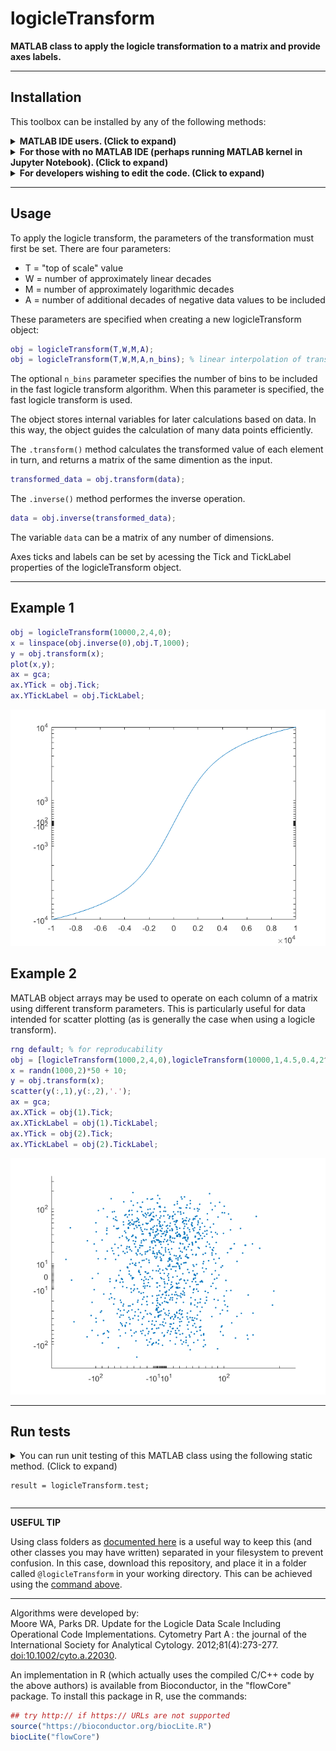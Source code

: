 # logicleTransform

**MATLAB class to apply the logicle transformation to a matrix and provide axes labels.**

----------------------------------------------------------------------------------------------------------------------------

## Installation
This toolbox can be installed by any of the following methods:
<details id="direct-download">
  <summary>
    <strong>MATLAB IDE users. (Click to expand)</strong>
  </summary>
  Download the latest <code>logicleTransform.m.mltbx</code> file from the <a href="https://github.com/harleyday/logicleTransform.m/releases">releases page of this GitHub repository</a>. Install this from MATLAB by double-clicking on the file.
</details>

<details id="MATLAB-command-installation">
  <summary>
    <strong>For those with no MATLAB IDE  (perhaps running MATLAB kernel in Jupyter Notebook). (Click to expand)</strong>
  </summary>
  Once you've downloaded the <a href="https://harleyday.github.io/downloadGitHubRelease/"><code>downloadGitHubRelease</code></a> tool, you can install the <code>logicleTransform.m</code> toolbox using the following at the MATLAB command line:<br>
  <code>downloadGitHubRelease ( 'harleyday/logicleTransform.m', 'install', true );</code>
</details>

<details id="source-installation">
  <summary>
    <strong>For developers wishing to edit the code. (Click to expand)</strong>
  </summary>
  These instructions will place the source code in your working directory so that you can edit it as you wish.  
  <strong>For linux users</strong>
  <br>
  Go to your working directory for your MATLAB project, and extract the <code>@logicleTransform</code> directory from the latest release archive. This can be done using a curl one-liner:
  <br>
  <pre><code>cd path/to/working/directory
curl -L https://github.com/harleyday/logicleTransform.m/archive/v1.2.tar.gz | tar -xzf - --strip-components=1 logicleTransform.m-1.2/@logicleTransform/</code></pre>

  <strong>For windows users</strong>
  <br>
  Download and extract the <a href="https://github.com/harleyday/logicleTransform.m/archive/v1.2.zip">zip archive</a>. The folder <code>@logicleTransform</code> should be placed into your working directory.
</details>

----------------------------------------------------------------------------------------------------------------------------

## Usage

To apply the logicle transform, the parameters of the transformation must first be set. There are four parameters:

* T = "top of scale" value
* W = number of approximately linear decades
* M = number of approximately logarithmic decades
* A = number of additional decades of negative data values to be included

These parameters are specified when creating a new logicleTransform object:
```MATLAB
obj = logicleTransform(T,W,M,A);
obj = logicleTransform(T,W,M,A,n_bins); % linear interpolation of transform with n_bins evaluated points
```
The optional `n_bins` parameter specifies the number of bins to be included in the fast logicle transform algorithm. When this parameter is specified, the fast logicle transform is used.

The object stores internal variables for later calculations based on data. In this way, the object guides the calculation of many data points efficiently.

The ``.transform()`` method calculates the transformed value of each element in turn, and returns a matrix of the same dimention as the input.
```MATLAB
transformed_data = obj.transform(data);
```

The ``.inverse()`` method performes the inverse operation.
```MATLAB
data = obj.inverse(transformed_data);
```

The variable `data` can be a matrix of any number of dimensions.

Axes ticks and labels can be set by acessing the Tick and TickLabel properties of the logicleTransform object.

---
## Example 1
```MATLAB
obj = logicleTransform(10000,2,4,0);
x = linspace(obj.inverse(0),obj.T,1000);
y = obj.transform(x);
plot(x,y);
ax = gca;
ax.YTick = obj.Tick;
ax.YTickLabel = obj.TickLabel;
```
![alt text](./Example_1_img.png?raw=true "transformation curve")

## Example 2
MATLAB object arrays may be used to operate on each column of a matrix using different transform parameters. This is particularly useful for data intended for scatter plotting (as is generally the case when using a logicle transform).
```MATLAB
rng default; % for reproducability
obj = [logicleTransform(1000,2,4,0),logicleTransform(10000,1,4.5,0.4,2^6)];
x = randn(1000,2)*50 + 10;
y = obj.transform(x);
scatter(y(:,1),y(:,2),'.');
ax = gca;
ax.XTick = obj(1).Tick;
ax.XTickLabel = obj(1).TickLabel;
ax.YTick = obj(2).Tick;
ax.YTickLabel = obj(2).TickLabel;
```
![alt text](./Example_2_img.png?raw=true "scattered transformed data")

---
## Run tests
<details id="results">
  <summary>
    You can run unit testing of this MATLAB class using the following static method. (Click to expand)
    <pre><code>result = logicleTransform.test;</code></pre>
  </summary>
  
  If the toolbox is working, this will yield the following:
  <pre><code>Checking logicleTransform.m toolbox performance using the packaged test suite.
  Running logicleTransformTest
  ......
  Done logicleTransformTest
  __________

    6×6 table

                                                         Name                                                        Passed    Failed    Incomplete    Duration       Details   
      ___________________________________________________________________________________________________________    ______    ______    __________    _________    ____________

      'logicleTransformTest[inputs=transform_parameters,torance=high]/testClass(type=logicleTransform)'              true      false       false        0.015385    [1×1 struct]
      'logicleTransformTest[inputs=transform_parameters,torance=high]/testSize'                                      true      false       false       0.0015229    [1×1 struct]
      'logicleTransformTest[inputs=transform_parameters,torance=high]/testTransformation'                            true      false       false         0.04154    [1×1 struct]
      'logicleTransformTest[inputs=transform_parameters_and_n_bins,torance=low]/testClass(type=logicleTransform)'    true      false       false       0.0061918    [1×1 struct]
      'logicleTransformTest[inputs=transform_parameters_and_n_bins,torance=low]/testSize'                            true      false       false       0.0012439    [1×1 struct]
      'logicleTransformTest[inputs=transform_parameters_and_n_bins,torance=low]/testTransformation'                  true      false       false        0.028712    [1×1 struct]

  Tests passed with no errors. Enjoy!
  User manual can be found at the <a href="https://harleyday.github.io/logicleTransform.m/">GitHub Pages site</a>.</code></pre>
  
  If there is a bug somewhere, this test suite might detect it and return something like:
  <pre><code>Checking logicleTransform.m toolbox performance using the packaged test suite.
  Running logicleTransformTest

  ================================================================================
  SOME ERROR DETAILS
  <span>================================================================================</span><!--the spans prevent the === being interpreted as underligning a title-->

  Done logicleTransformTest
  <span>__________</span>

  Failure Summary:

       Name                                                                                                       Failed  Incomplete  Reason(s)
      ==========================================================================================================================================
       logicleTransformTest[inputs=transform_parameters,torance=high]/testClass(type=logicleTransform)              X         X       Errored.
      ------------------------------------------------------------------------------------------------------------------------------------------
       logicleTransformTest[inputs=transform_parameters,torance=high]/testSize                                      X         X       Errored.
      ------------------------------------------------------------------------------------------------------------------------------------------
       logicleTransformTest[inputs=transform_parameters,torance=high]/testTransformation                            X         X       Errored.
      ------------------------------------------------------------------------------------------------------------------------------------------
       logicleTransformTest[inputs=transform_parameters_and_n_bins,torance=low]/testClass(type=logicleTransform)    X         X       Errored.
      ------------------------------------------------------------------------------------------------------------------------------------------
       logicleTransformTest[inputs=transform_parameters_and_n_bins,torance=low]/testSize                            X         X       Errored.
      ------------------------------------------------------------------------------------------------------------------------------------------
       logicleTransformTest[inputs=transform_parameters_and_n_bins,torance=low]/testTransformation                  X         X       Errored.

    6×6 table

                                                         Name                                                        Passed    Failed    Incomplete     Duration       Details   
      ___________________________________________________________________________________________________________    ______    ______    __________    __________    ____________

      'logicleTransformTest[inputs=transform_parameters,torance=high]/testClass(type=logicleTransform)'              false     true        true         0.0016833    [1×1 struct]
      'logicleTransformTest[inputs=transform_parameters,torance=high]/testSize'                                      false     true        true                 0    [1×1 struct]
      'logicleTransformTest[inputs=transform_parameters,torance=high]/testTransformation'                            false     true        true                 0    [1×1 struct]
      'logicleTransformTest[inputs=transform_parameters_and_n_bins,torance=low]/testClass(type=logicleTransform)'    false     true        true        0.00072476    [1×1 struct]
      'logicleTransformTest[inputs=transform_parameters_and_n_bins,torance=low]/testSize'                            false     true        true                 0    [1×1 struct]
      'logicleTransformTest[inputs=transform_parameters_and_n_bins,torance=low]/testTransformation'                  false     true        true                 0    [1×1 struct]

  Logicle Transform toolbox contains errors. Please register this issue at the <a href="https://github.com/harleyday/logicleTransform.m/issues/new/choose">GitHub repository issues page</a>.
  Thank you for your time, and sorry for the inconvenience.</code></pre>
</details>

---
**USEFUL TIP**

Using class folders as [documented here](https://uk.mathworks.com/help/matlab/matlab_oop/organizing-classes-in-folders.html) is a useful way to keep this (and other classes you may have written) separated in your filesystem to prevent confusion. In this case, download this repository, and place it in a folder called ``@logicleTransform`` in your working directory. This can be achieved using the [command above](#source-installation).

---
Algorithms were developed by:  
Moore WA, Parks DR. Update for the Logicle Data Scale Including Operational Code Implementations. Cytometry Part A : the journal of the International Society for Analytical Cytology. 2012;81(4):273-277. [doi:10.1002/cyto.a.22030](http://onlinelibrary.wiley.com/doi/10.1002/cyto.a.22030/abstract).

An implementation in R (which actually uses the compiled C/C++ code by the above authors) is available from Bioconductor, in the "flowCore" package. To install this package in R, use the commands:
```R
## try http:// if https:// URLs are not supported
source("https://bioconductor.org/biocLite.R")
biocLite("flowCore")
```
